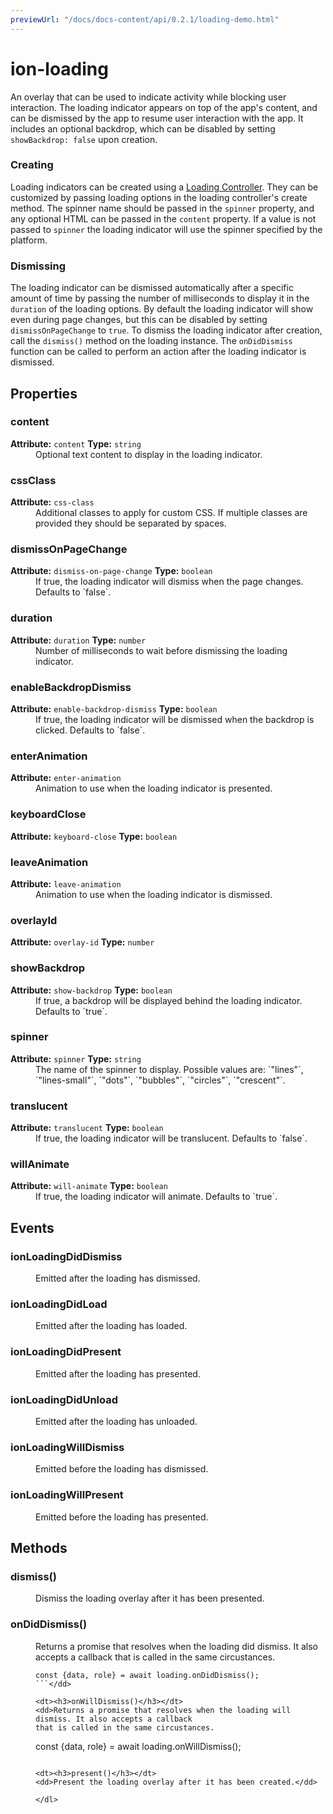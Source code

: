 ```yaml
---
previewUrl: "/docs/docs-content/api/0.2.1/loading-demo.html"
---
```

# ion-loading

An overlay that can be used to indicate activity while blocking user interaction. The loading indicator appears on top of the app's content, and can be dismissed by the app to resume user interaction with the app. It includes an optional backdrop, which can be disabled by setting `showBackdrop: false` upon creation.


### Creating

Loading indicators can be created using a [Loading Controller](../../loading-controller/LoadingController). They can be customized by passing loading options in the loading controller's create method. The spinner name should be passed in the `spinner` property, and any optional HTML can be passed in the `content` property. If a value is not passed to `spinner` the loading indicator will use the spinner specified by the platform.


### Dismissing

The loading indicator can be dismissed automatically after a specific amount of time by passing the number of milliseconds to display it in the `duration` of the loading options. By default the loading indicator will show even during page changes, but this can be disabled by setting `dismissOnPageChange` to `true`. To dismiss the loading indicator after creation, call the `dismiss()` method on the loading instance. The `onDidDismiss` function can be called to perform an action after the loading indicator is dismissed.


<h2>Properties</h2> 

<dl>
<dt>
<h3>content</h3> 
<strong>Attribute:</strong>  <code>content</code>
<strong>Type:</strong> <code>string</code>
</dt>
<dd>Optional text content to display in the loading indicator.</dd>

<dt>
<h3>cssClass</h3> 
<strong>Attribute:</strong>  <code>css-class</code>
</dt>
<dd>Additional classes to apply for custom CSS. If multiple classes are
provided they should be separated by spaces.</dd>

<dt>
<h3>dismissOnPageChange</h3> 
<strong>Attribute:</strong>  <code>dismiss-on-page-change</code>
<strong>Type:</strong> <code>boolean</code>
</dt>
<dd>If true, the loading indicator will dismiss when the page changes. Defaults to `false`.</dd>

<dt>
<h3>duration</h3> 
<strong>Attribute:</strong>  <code>duration</code>
<strong>Type:</strong> <code>number</code>
</dt>
<dd>Number of milliseconds to wait before dismissing the loading indicator.</dd>

<dt>
<h3>enableBackdropDismiss</h3> 
<strong>Attribute:</strong>  <code>enable-backdrop-dismiss</code>
<strong>Type:</strong> <code>boolean</code>
</dt>
<dd>If true, the loading indicator will be dismissed when the backdrop is clicked. Defaults to `false`.</dd>

<dt>
<h3>enterAnimation</h3> 
<strong>Attribute:</strong>  <code>enter-animation</code>
</dt>
<dd>Animation to use when the loading indicator is presented.</dd>

<dt>
<h3>keyboardClose</h3> 
<strong>Attribute:</strong>  <code>keyboard-close</code>
<strong>Type:</strong> <code>boolean</code>
</dt>
<dd></dd>

<dt>
<h3>leaveAnimation</h3> 
<strong>Attribute:</strong>  <code>leave-animation</code>
</dt>
<dd>Animation to use when the loading indicator is dismissed.</dd>

<dt>
<h3>overlayId</h3> 
<strong>Attribute:</strong>  <code>overlay-id</code>
<strong>Type:</strong> <code>number</code>
</dt>
<dd></dd>

<dt>
<h3>showBackdrop</h3> 
<strong>Attribute:</strong>  <code>show-backdrop</code>
<strong>Type:</strong> <code>boolean</code>
</dt>
<dd>If true, a backdrop will be displayed behind the loading indicator. Defaults to `true`.</dd>

<dt>
<h3>spinner</h3> 
<strong>Attribute:</strong>  <code>spinner</code>
<strong>Type:</strong> <code>string</code>
</dt>
<dd>The name of the spinner to display. Possible values are: `"lines"`, `"lines-small"`, `"dots"`,
`"bubbles"`, `"circles"`, `"crescent"`.</dd>

<dt>
<h3>translucent</h3> 
<strong>Attribute:</strong>  <code>translucent</code>
<strong>Type:</strong> <code>boolean</code>
</dt>
<dd>If true, the loading indicator will be translucent. Defaults to `false`.</dd>

<dt>
<h3>willAnimate</h3> 
<strong>Attribute:</strong>  <code>will-animate</code>
<strong>Type:</strong> <code>boolean</code>
</dt>
<dd>If true, the loading indicator will animate. Defaults to `true`.</dd>

</dl>


<h2>Events</h2>

<dl><dt>
<h3>ionLoadingDidDismiss</h3></dt>
<dd>Emitted after the loading has dismissed.</dd>

<dt>
<h3>ionLoadingDidLoad</h3></dt>
<dd>Emitted after the loading has loaded.</dd>

<dt>
<h3>ionLoadingDidPresent</h3></dt>
<dd>Emitted after the loading has presented.</dd>

<dt>
<h3>ionLoadingDidUnload</h3></dt>
<dd>Emitted after the loading has unloaded.</dd>

<dt>
<h3>ionLoadingWillDismiss</h3></dt>
<dd>Emitted before the loading has dismissed.</dd>

<dt>
<h3>ionLoadingWillPresent</h3></dt>
<dd>Emitted before the loading has presented.</dd>

</dl>


<h2>Methods</h2>
<dl>

<dt><h3>dismiss()</h3></dt>
<dd>Dismiss the loading overlay after it has been presented.</dd>

<dt><h3>onDidDismiss()</h3></dt>
<dd>Returns a promise that resolves when the loading did dismiss. It also accepts a callback
that is called in the same circustances.

```
const {data, role} = await loading.onDidDismiss();
```</dd>

<dt><h3>onWillDismiss()</h3></dt>
<dd>Returns a promise that resolves when the loading will dismiss. It also accepts a callback
that is called in the same circustances.

```
const {data, role} = await loading.onWillDismiss();
```</dd>

<dt><h3>present()</h3></dt>
<dd>Present the loading overlay after it has been created.</dd>

</dl>


